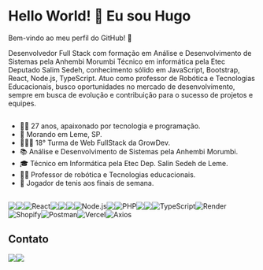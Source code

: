 # Hello World! 👋 Eu sou Hugo

Bem-vindo ao meu perfil do GitHub! 🚀


Desenvolvedor Full Stack com formação em Análise e Desenvolvimento de Sistemas pela Anhembi Morumbi Técnico em informática pela Etec Deputado Salim Sedeh, conhecimento sólido em JavaScript, Bootstrap, React, Node.js, TypeScript. Atuo como professor de Robótica e Tecnologias Educacionais, busco oportunidades no mercado de desenvolvimento, sempre em busca de evolução e contribuição para o sucesso de projetos e equipes.

##
- 👨‍💻 27 anos, apaixonado por tecnologia e programação.
- 🏡 Morando em Leme, SP.
- 👨🏻‍💻 18° Turma de Web FullStack da GrowDev.
- 📚 Análise e Desenvolvimento de Sistemas pela Anhembi Morumbi.
- 🎓 Técnico em Informática pela Etec Dep. Salin Sedeh de Leme.
- 👨‍🏫 Professor de robótica e Tecnologias educacionais.
- 🎾 Jogador de tenis aos finais de semana.


## 

<div style="display: flex; flex-wrap: wrap;">
  <img src="https://img.shields.io/badge/Python-3776AB?style=flat&logo=python&logoColor=white">
  <img src="https://img.shields.io/badge/Visual%20Basic-3333FF?style=flat&logo=visual%20studio&logoColor=white">
  <img src="https://img.shields.io/badge/React-61DAFB?style=flat&logo=react&logoColor=white" alt="React">
  <img src="https://img.shields.io/badge/HTML5-E34F26?style=flat&logo=html5&logoColor=white">
  <img src="https://img.shields.io/badge/CSS3-1572B6?style=flat&logo=css3&logoColor=white">
  <img src="https://img.shields.io/badge/JavaScript-F7DF1E?style=flat&logo=javascript&logoColor=black">
  <img src="https://img.shields.io/badge/Node.js-43853D?style=flat&logo=node.js&logoColor=white" alt="Node.js">
  <img src="https://img.shields.io/badge/Bootstrap-7952B3?style=flat&logo=bootstrap&logoColor=white">
  <img src="https://img.shields.io/badge/PHP-777BB4?style=flat&logo=php&logoColor=white" alt="PHP">
  <img src="https://img.shields.io/badge/Django-092E20?style=flat&logo=django&logoColor=white">
  <img src="https://img.shields.io/badge/MySQL-4479A1?style=flat&logo=mysql&logoColor=white">
  <img src="https://img.shields.io/badge/TypeScript-3178C6?style=flat&logo=typescript&logoColor=white" alt="TypeScript">
  <img src="https://img.shields.io/badge/Render-008080?style=flat&logo=render&logoColor=white" alt="Render">
  <img src="https://img.shields.io/badge/Shopify-7AB55C?style=flat&logo=shopify&logoColor=white" alt="Shopify">
  <img src="https://img.shields.io/badge/Postman-FF6C37?style=flat&logo=postman&logoColor=white" alt="Postman">
  <img src="https://img.shields.io/badge/Vercel-000000?style=flat&logo=vercel&logoColor=white" alt="Vercel">
  <img src="https://img.shields.io/badge/Axios-007ACC?style=flat&logo=axios&logoColor=white" alt="Axios">

</div>


## Contato
<div style ="display: flex; flex-wrap:wrap;">
<img src="https://img.shields.io/badge/Email-hugo_amadio%40hotmail.com-FF5500?style=flat&logo=gmail&logoColor=white">
<img src="https://img.shields.io/badge/LinkedIn-hugoamadio-0077B5?style=flat&logo=linkedin&logoColor=white">
</div>
